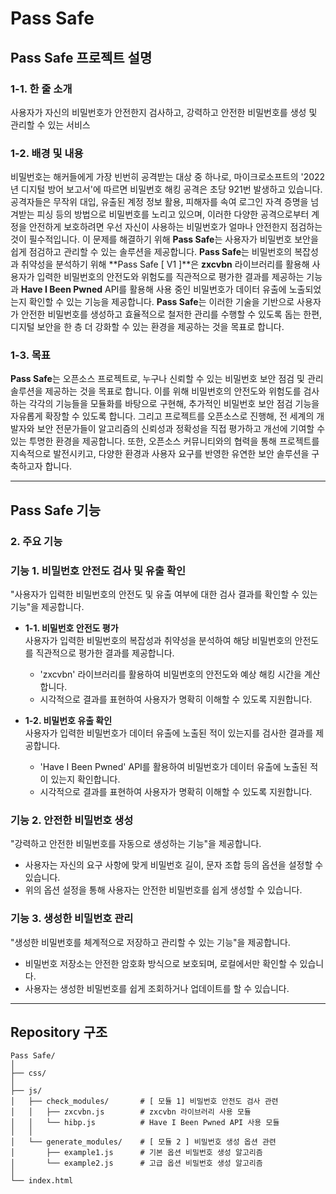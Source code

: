 # Pass Safe

## Pass Safe 프로젝트 설명

### 1-1. 한 줄 소개

사용자가 자신의 비밀번호가 안전한지 검사하고, 강력하고 안전한 비밀번호를 생성 및 관리할 수 있는 서비스

### 1-2. 배경 및 내용

비밀번호는 해커들에게 가장 빈번히 공격받는 대상 중 하나로, 마이크로소프트의 '2022년 디지털 방어 보고서'에 따르면 비밀번호 해킹 공격은 초당 921번 발생하고 있습니다.
공격자들은 무작위 대입, 유출된 계정 정보 활용, 피해자를 속여 로그인 자격 증명을 넘겨받는 피싱 등의 방법으로 비밀번호를 노리고 있으며, 이러한 다양한 공격으로부터 계정을 안전하게 보호하려면 우선 자신이 사용하는 비밀번호가 얼마나 안전한지 점검하는 것이 필수적입니다.
이 문제를 해결하기 위해 **Pass Safe**는 사용자가 비밀번호 보안을 쉽게 점검하고 관리할 수 있는 솔루션을 제공합니다.
**Pass Safe**는 비밀번호의 복잡성과 취약성을 분석하기 위해 **Pass Safe [ V1 ]**은 **zxcvbn** 라이브러리를 활용해 사용자가 입력한 비밀번호의 안전도와 위험도를 직관적으로 평가한 결과를 제공하는 기능과 **Have I Been Pwned** API를 활용해 사용 중인 비밀번호가 데이터 유출에 노출되었는지 확인할 수 있는 기능을 제공합니다.
**Pass Safe**는 이러한 기술을 기반으로 사용자가 안전한 비밀번호를 생성하고 효율적으로 철저한 관리를 수행할 수 있도록 돕는 한편, 디지털 보안을 한 층 더 강화할 수 있는 환경을 제공하는 것을 목표로 합니다.

### 1-3. 목표

**Pass Safe**는 오픈소스 프로젝트로, 누구나 신뢰할 수 있는 비밀번호 보안 점검 및 관리 솔루션을 제공하는 것을 목표로 합니다.
이를 위해 비밀번호의 안전도와 위험도를 검사하는 각각의 기능들을 모듈화를 바탕으로 구현해, 추가적인 비밀번호 보안 점검 기능을 자유롭게 확장할 수 있도록 합니다.
그리고 프로젝트를 오픈소스로 진행해, 전 세계의 개발자와 보안 전문가들이 알고리즘의 신뢰성과 정확성을 직접 평가하고 개선에 기여할 수 있는 투명한 환경을 제공합니다.
또한, 오픈소스 커뮤니티와의 협력을 통해 프로젝트를 지속적으로 발전시키고, 다양한 환경과 사용자 요구를 반영한 유연한 보안 솔루션을 구축하고자 합니다.

---

## Pass Safe 기능

### 2. 주요 기능

### 기능 1. 비밀번호 안전도 검사 및 유출 확인

"사용자가 입력한 비밀번호의 안전도 및 유출 여부에 대한 검사 결과를 확인할 수 있는 기능"을 제공합니다.

- **1-1. 비밀번호 안전도 평가**  
  사용자가 입력한 비밀번호의 복잡성과 취약성을 분석하여 해당 비밀번호의 안전도를 직관적으로 평가한 결과를 제공합니다.

  - 'zxcvbn' 라이브러리를 활용하여 비밀번호의 안전도와 예상 해킹 시간을 계산합니다.
  - 시각적으로 결과를 표현하여 사용자가 명확히 이해할 수 있도록 지원합니다.

- **1-2. 비밀번호 유출 확인**  
  사용자가 입력한 비밀번호가 데이터 유출에 노출된 적이 있는지를 검사한 결과를 제공합니다.

  - 'Have I Been Pwned' API를 활용하여 비밀번호가 데이터 유출에 노출된 적이 있는지 확인합니다.
  - 시각적으로 결과를 표현하여 사용자가 명확히 이해할 수 있도록 지원합니다.

### 기능 2. 안전한 비밀번호 생성

"강력하고 안전한 비밀번호를 자동으로 생성하는 기능"을 제공합니다.

- 사용자는 자신의 요구 사항에 맞게 비밀번호 길이, 문자 조합 등의 옵션을 설정할 수 있습니다.
- 위의 옵션 설정을 통해 사용자는 안전한 비밀번호를 쉽게 생성할 수 있습니다.

### 기능 3. 생성한 비밀번호 관리

"생성한 비밀번호를 체계적으로 저장하고 관리할 수 있는 기능"을 제공합니다.

- 비밀번호 저장소는 안전한 암호화 방식으로 보호되며, 로컬에서만 확인할 수 있습니다.
- 사용자는 생성한 비밀번호를 쉽게 조회하거나 업데이트를 할 수 있습니다.

---

## Repository 구조

```plaintext
Pass Safe/
│
├── css/
│
├── js/
│   ├── check_modules/       # [ 모듈 1] 비밀번호 안전도 검사 관련
│   │   ├── zxcvbn.js        # zxcvbn 라이브러리 사용 모듈
│   │   └── hibp.js          # Have I Been Pwned API 사용 모듈
│   │
│   └── generate_modules/    # [ 모듈 2 ] 비밀번호 생성 옵션 관련
│       ├── example1.js      # 기본 옵션 비밀번호 생성 알고리즘
│       └── example2.js      # 고급 옵션 비밀번호 생성 알고리즘
│
└── index.html
```
